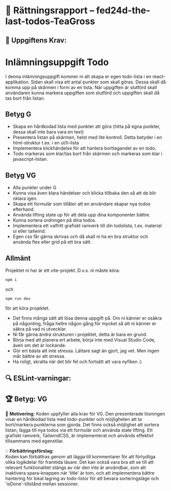 # 📌 Rättningsrapport – fed24d-the-last-todos-TeaGross

## 🎯 Uppgiftens Krav:
# Inlämningsuppgift Todo

I denna inlämningsuppgift kommer ni att skapa er egen todo-lista i en react-applikation.
Sidan skall visa ett antal punkter som skall göras. Dessa skall då komma upp på skärmen i form av en lista. När uppgiften är slutförd skall användaren kunna markera uppgiften som slutförd och uppgiften skall då tas bort från listan.

## Betyg G

- Skapa en hårdkodad lista med punkter att göra (hitta på egna punkter, dessa skall inte bara vara en text)
- Presentera listan på skärmen, helst med lite kontroll. Detta betyder i en html-struktur t.ex. i en ul/li-lista
- Implementera klickhändelse för att hantera borttagandet av en todo.
- Todo markeras som klar/tas bort från skärmen och markeras som klar i javascript-listan.

## Betyg VG

- Alla punkter under G
- Kunna visa även klara händelser och klicka tillbaka den så att de blir oklara igen.
- Skapa ett formulär som tillåter att en användare skapar nya todos efterhand.
- Använda lifting state up för att dela upp dina komponenter bättre.
- Kunna sortera ordningen på dina todos.
- Implementera ett valfritt grafiskt ramverk till din todolista, t.ex. material ui eller tailwind.
- Egen css får gärna skrivas och då skall ni ha en bra struktur och använda flex eller grid på ett bra sätt.

## Allmänt

Projektet ni har är ett vite-projekt. D.v.s. ni måste köra:

```shell
npm i
```

och

```shell
npm run dev 
```

för att köra projektet.

- Det finns många sätt att lösa denna uppgift på. Om ni känner er osäkra på någonting, fråga hellre någon gång för mycket så att ni känner er säkra på vad ni utvecklar.
- Ni får gärna ändra strukturen i projektet, detta är bara en grund.
- Börja med att planera ert arbete, börja inte med Visual Studio Code, även om det är lockande.
- Gör ert bästa att inte stressa. Lättare sagt än gjort, jag vet. Men ingen mår bättre av att stressa.
- Ha roligt, skratta när det blir fel och fortsätt att vara nyfiken :)


## 🔍 ESLint-varningar:


## 🏆 **Betyg: VG**
📌 **Motivering:** Koden uppfyller alla krav för VG. Den presenterade lösningen visar en hårdkodad lista med todo-punkter och möjligheten att ta bort/markera punkterna som gjorda. Det finns också möjlighet att sortera listan, lägga till nya todos via ett formulär och använda state lifting. Ett grafiskt ramverk, TailwindCSS, är implementerat och används effektivt tillsammans med egenstilar.

💡 **Förbättringsförslag:**  
Koden kan förbättras genom att lägga till kommentarer för att förtydliga olika logikdelar för framtida läsare. Det kan också vara bra att se till att relevant funktionalitet stängs av när den inte är användbar, som att inaktivera spara-knappen när 'title' är tom, och att implementera bättre hantering för lokal lagring av todo-listor för att bevara sorteringsläge och 'isDone'-tillstånd mellan sessioner.